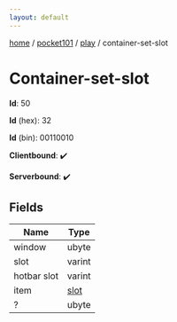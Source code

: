 ```yaml
---
layout: default
---
```


[home](/)  /  [pocket101](/protocol/pocket101)  /  [play](/protocol/pocket101/play)  /  container-set-slot

# Container-set-slot

**Id**: 50

**Id** (hex): 32

**Id** (bin): 00110010

**Clientbound**: ✔️

**Serverbound**: ✔️

## Fields

Name | Type
---|---
window | ubyte
slot | varint
hotbar slot | varint
item | [slot](/protocol/pocket101/types/slot)
? | ubyte

